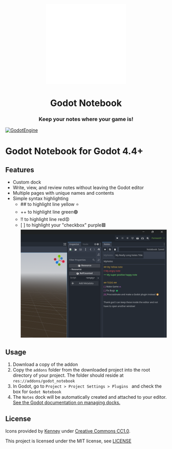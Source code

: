 <p align="center">
  	<img src="icon.png" />
  	<h1 align="center"> Godot Notebook</h1>
	<h3 align="center"> Keep your notes where your game is!</h3>
</p>


[![GodotEngine](https://img.shields.io/badge/-Godot%204-250a78?style=flat&logo=godotengine&logoColor=white&labelColor=250a78)](https://godotengine.org/)


# Godot Notebook for Godot 4.4+
## Features
- Custom dock
- Write, view, and review notes without leaving the Godot editor
- Multiple pages with unique names and contents
- Simple syntax highlighting
	- \## to highlight line yellow ⭐
	- ++ to highlight line green🟢
	- !! to highlight line red😡
	- \[ ] to highlight your "checkbox" purple🟪
![Godot Notebook Screenshot](./capture.png)


## Usage

1. Download a copy of the addon
2. Copy the ``addons`` folder from the downloaded project into the root directory of your project. The folder should reside at ``res://addons/godot_notebook``
3. In Godot, go to ``Project > Project Settings > Plugins `` and check the box for ``Godot Notebook``
4. The ``Notes`` dock will be automatically created and attached to your editor. 
[See the Godot documentation on managing docks.](https://docs.godotengine.org/en/stable/tutorials/editor/customizing_editor.html)

## License

Icons provided by [Kenney](https://kenney.nl/) under [Creative Commons CC1.0](https://creativecommons.org/publicdomain/zero/1.0/).

This project is licensed under the MIT license, see [LICENSE](LICENSE)
